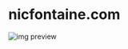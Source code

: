 ﻿# nicfontaine.com

![img preview](https://github.com/ngpfontaine/nicfontaine.com/blob/master/extra/screenshot-01-c.png)
